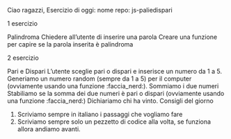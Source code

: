 
Ciao ragazzi,
Esercizio di oggi:
nome repo: js-paliedispari

1 esercizio

Palindroma
Chiedere all’utente di inserire una parola
Creare una funzione per capire se la parola inserita è palindroma

2 esercizio

Pari e Dispari
L’utente sceglie pari o dispari e inserisce un numero da 1 a 5.
Generiamo un numero random (sempre da 1 a 5) per il computer (ovviamente usando una funzione :faccia_nerd:).
Sommiamo i due numeri
Stabiliamo se la somma dei due numeri è pari o dispari (ovviamente  usando una funzione :faccia_nerd:)
Dichiariamo chi ha vinto.
Consigli del giorno
1. Scriviamo sempre in italiano i passaggi che vogliamo fare
2. Scriviamo sempre solo un pezzetto di codice alla volta, se funziona allora andiamo avanti.